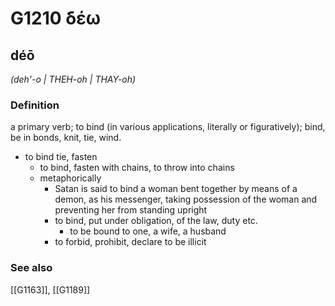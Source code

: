 # G1210 δέω

## déō

_(deh'-o | THEH-oh | THAY-oh)_

### Definition

a primary verb; to bind (in various applications, literally or figuratively); bind, be in bonds, knit, tie, wind.

- to bind tie, fasten
  - to bind, fasten with chains, to throw into chains
  - metaphorically
    - Satan is said to bind a woman bent together by means of a demon, as his messenger, taking possession of the woman and preventing her from standing upright
    - to bind, put under obligation, of the law, duty etc.
      - to be bound to one, a wife, a husband
    - to forbid, prohibit, declare to be illicit

### See also

[[G1163]], [[G1189]]

